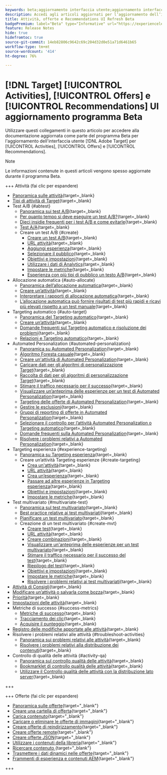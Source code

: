 ```yaml
---
keywords: beta;aggiornamento interfaccia utente;aggiornamento interfaccia utente;
description: Accedi agli articoli aggiornati per l’aggiornamento dell’interfaccia utente di Target per Attività, Offerte e Recommendations
title: Attività, offerte e Recommendations UI Refresh Beta
badgePremium: label="Beta" type="Informative" url="https://experienceleague.adobe.com/docs/target/using/introduction/intro.html?lang=en#beta newtab=true" tooltip="Informazioni sul programma  [!DNL Target] Beta."
feature: Release Notes
hide: true
hidefromtoc: true
source-git-commit: 14eb82806c9642c69c204d32d0e51a71d6461b65
workflow-type: tm+mt
source-wordcount: '414'
ht-degree: 76%

---
```


# [!DNL Target] [!UICONTROL Activities], [!UICONTROL Offers] e [!UICONTROL Recommendations] UI aggiornamento programma Beta

Utilizzare questi collegamenti in questo articolo per accedere alla documentazione aggiornata come parte del programma Beta per l&#39;aggiornamento dell&#39;interfaccia utente [!DNL Adobe Target] per [!UICONTROL Activities], [!UICONTROL Offers] e [!UICONTROL Recommendations].

>[!NOTE]
>
>Le informazioni contenute in questi articoli vengono spesso aggiornate durante il programma Beta.

+++ Attività (fai clic per espandere)

+ [Panoramica sulle attività](c-activities/activities.md){target=_blank}
+ [Tipi di attività di Target](c-activities/target-activities-guide.md){target=_blank}
+ Test A/B {#abtest}
   + [Panoramica sui test A/B](c-activities/t-test-ab/test-ab.md){target=_blank}
   + [Per quanto tempo si deve eseguire un test A/B?](c-activities/t-test-ab/sample-size-determination.md){target=_blank}
   + [Dieci insidie frequenti per i test A/B e come evitarle](c-activities/t-test-ab/common-ab-testing-pitfalls.md){target=_blank}
   + [Test A/A](/help/main/c-activities/t-test-ab/aa-testing.md){target=_blank}
   + Creare un test A/B {#create}
      + [Creare un test A/B](c-activities/t-test-ab/t-test-create-ab/test-create-ab.md){target=_blank}
      + [URL attività](c-activities/t-test-ab/t-test-create-ab/ab-activity-url.md){target=_blank}
      + [Aggiungi esperienza](c-activities/t-test-ab/t-test-create-ab/ab-add-experience.md){target=_blank}
      + [Selezionare il pubblico](c-activities/t-test-ab/t-test-create-ab/ab-audience.md){target=_blank}
      + [Obiettivi e impostazioni](c-activities/t-test-ab/t-test-create-ab/ab-goals-and-settings.md){target=_blank}
      + [Utilizzare i dati di Analytics](c-activities/t-test-ab/t-test-create-ab/create-a4t.md){target=_blank}
      + [Impostare le metriche](c-activities/t-test-ab/t-test-create-ab/ab-set-metrics.md){target=_blank}
      + [Esperienza con più tipi di pubblico un testo A/B](c-activities/t-test-ab/t-test-create-ab/target-experience-to-multiple-audiences.md){target=_blank}
+ Allocazione automatica {#auto-allocate}
   + [Panoramica dell’allocazione automatica](c-activities/automated-traffic-allocation/automated-traffic-allocation.md){target=_blank}
   + [Creare un’attività](/help/main/c-activities/automated-traffic-allocation/create-auto-allocate-activity.md){target=_blank}
   + [Interpretare i rapporti di allocazione automatica](c-activities/automated-traffic-allocation/determine-winner.md){target=_blank}
   + [L’allocazione automatica può fornire risultati di test più rapidi e ricavi più elevati rispetto a un test manuale](/help/main/c-activities/automated-traffic-allocation/faster-results-higher-revenue.md){target=_blank}
+ Targeting automatico {#auto-target}
   + [Panoramica del Targeting automatico](/help/main/c-activities/auto-target/auto-target-to-optimize.md){target=_blank}
   + [Creare un’attività](/help/main/c-activities/auto-target/create-auto-target.md){target=_blank}
   + [Domande frequenti sul Targeting automatico e risoluzione dei problemi](/help/main/c-activities/auto-target/auto-target-troubleshooting-faqs.md){target=_blank}
   + [Relazioni e Targeting automatico](/help/main/c-activities/auto-target/reporting-and-auto-target.md){target=_blank}
+ Automated Personalization {#automated-personalization}
   + [Panoramica su Automated Personalization](c-activities/t-automated-personalization/automated-personalization.md){target=_blank}
   + [Algoritmo Foresta casuale](c-activities/t-automated-personalization/algo-random-forest.md){target=_blank}
   + [Creare un&#39;attività di Automated Personalization](c-activities/t-automated-personalization/create-ap-activity.md){target=_blank}
   + [Caricare dati per gli algoritmi di personalizzazione Target](c-activities/t-automated-personalization/uploading-data-for-the-target-personalization-algorithms.md){target=_blank}
   + [Raccolta di dati per gli algoritmi di personalizzazione Target](c-activities/t-automated-personalization/ap-data.md){target=_blank}
   + [Stimare il traffico necessario per il successo](c-activities/t-automated-personalization/ap-traffic-estimator.md){target=_blank}
   + [Visualizzare un’anteprima delle esperienze per un test di Automated Personalization](c-activities/t-automated-personalization/ap-preview-experiences.md){target=_blank}
   + [Targeting delle offerte di Automated Personalization](c-activities/t-automated-personalization/ap-target-offers.md){target=_blank}
   + [Gestire le esclusioni](c-activities/t-automated-personalization/managing-exclusions.md){target=_blank}
   + [Gruppi di reporting di offerte in Automated Personalization](/help/main/c-activities/t-automated-personalization/offer-reporting-groups-in-automated-personalization.md){target=_blank}
   + [Selezionare il controllo per l’attività Automated Personalization o Targeting automatico](c-activities/t-automated-personalization/experience-as-control.md){target=_blank}
   + [Domande frequenti sulla Automated Personalization](c-activities/t-automated-personalization/automated-personalization-faq.md){target=_blank}
   + [Risolvere i problemi relativi a Automated Personalization](c-activities/t-automated-personalization/ap-trouble.md){target=_blank}
+ Targeting esperienza {#experience-targeting}
   + [Panoramica su Targeting esperienza](c-activities/t-experience-target/experience-target.md){target=_blank}
   + Creare un’attività Targeting esperienze {#create-targeting}
      + [Crea un&#39;attività](c-activities/t-experience-target/t-xt-create/xt-create.md){target=_blank}
      + [URL attività](c-activities/t-experience-target/t-xt-create/xt-activity-url.md){target=_blank}
      + [Crea un’esperienza](c-activities/t-experience-target/t-xt-create/xt-add-experience.md){target=_blank}
      + [Passare ad altre esperienze in Targeting esperienza](c-activities/t-experience-target/t-xt-create/xt-switching-experiences.md){target=_blank}
      + [Obiettivi e impostazioni](c-activities/t-experience-target/t-xt-create/xt-goals-and-settings.md){target=_blank}
      + [Impostare le metriche](c-activities/t-experience-target/t-xt-create/xt-set-metrics.md){target=_blank}
+ Test multivariato {#multivariate-test}
   + [Panoramica sul test multivariato](c-activities/c-multivariate-testing/multivariate-testing.md){target=_blank}
   + [Best practice relative ai test multivariati](c-activities/c-multivariate-testing/best-practices.md){target=_blank}
   + [Pianificare un test multivariato](c-activities/c-multivariate-testing/plan-mvt.md){target=_blank}
   + Creazione di un test multivariato {#create-mvt}
      + [Creare test](c-activities/c-multivariate-testing/t-create-multivariate-test/create-multivariate-test.md){target=_blank}
      + [URL attività](c-activities/c-multivariate-testing/t-create-multivariate-test/url.md){target=_blank}
      + [Creare combinazioni](c-activities/c-multivariate-testing/t-create-multivariate-test/add-offers.md){target=_blank}
      + [Visualizzare un&#39;anteprima delle esperienze per un test multivariato](c-activities/c-multivariate-testing/t-create-multivariate-test/preview-experiences.md){target=_blank}
      + [Stimare il traffico necessario per il successo del test](c-activities/c-multivariate-testing/t-create-multivariate-test/traffic-estimator.md){target=_blank}
      + [Riepilogo del test](c-activities/c-multivariate-testing/t-create-multivariate-test/test-summary.md){target=_blank}
      + [Obiettivi e impostazioni](c-activities/c-multivariate-testing/t-create-multivariate-test/goals-and-settings.md){target=_blank}
      + [Impostare le metriche](c-activities/c-multivariate-testing/t-create-multivariate-test/mvt-set-metrics.md){target=_blank}
      + [Risolvere i problemi relativi ai test multivariati](c-activities/c-multivariate-testing/t-create-multivariate-test/troubleshooting.md){target=_blank}
+ [Attività di Consigli](c-activities/recommendations-activity.md){target=_blank}
+ [Modificare un’attività o salvarla come bozza](c-activities/edit-activity.md){target=_blank}
+ [Priorità](c-activities/priority.md){target=_blank}
+ [Impostazioni delle attività](c-activities/activity-settings.md){target=_blank}
+ Metriche di successo {#success-metrics}
   + [Metriche di successo](c-activities/r-success-metrics/success-metrics.md){target=_blank}
   + [Tracciamento dei clic](c-activities/r-success-metrics/click-tracking.md){target=_blank}
   + [Acquisire il punteggio](c-activities/r-success-metrics/capture-score.md){target=_blank}
+ [Registro delle modifiche apportate alle attività](c-activities/change-log.md){target=_blank}
+ Risolvere i problemi relativi alle attività {#troubleshoot-activities}
   + [Panoramica sui problemi relativi alle attività](c-activities/c-troubleshooting-activities/troubleshooting-activities.md){target=_blank}
   + [Risolvere i problemi relativi alla distribuzione dei contenuti](c-activities/c-troubleshooting-activities/content-trouble.md){target=_blank}
+ Controllo di qualità delle attività {#activity-qa}
   + [Panoramica sul controllo qualità delle attività](c-activities/c-activity-qa/activity-qa.md){target=_blank}
   + [Bookmarklet di controllo qualità delle attività](c-activities/c-activity-qa/activity-qa-bookmark.md){target=_blank}
   + [Utilizzare il Controllo qualità delle attività con la distribuzione lato server](c-activities/c-activity-qa/use-qa-mode-with-server-side-delivery.md){target=_blank}

+++

+++ Offerte (fai clic per espandere)

+ [Panoramica sulle offerte](/help/main/c-experiences/c-manage-content/manage-content-beta.md){target="_blank"}
+ [Creare una cartella di offerta](/help/main/c-experiences/c-manage-content/create-content-folder-beta.md){target="_blank"}
+ [Carica contenuto](/help/main/c-experiences/c-manage-content/assets-upload-beta.md){target="_blank"}
+ [Caricare o eliminare le offerte di immagini](/help/main/c-experiences/c-manage-content/assets-upload-beta.md){target="_blank"}
+ [Creare offerte di reindirizzamento](/help/main/c-experiences/c-manage-content/offer-redirect-beta.md){target="_blank"}
+ [Creare offerte remote](/help/main/c-experiences/c-manage-content/about-remote-offers-beta.md){target="_blank"}
+ [Creare offerte JSON](/help/main/c-experiences/c-manage-content/create-json-offer-beta.md){target="_blank"}
+ [Utilizzare i contenuti della libreria](/help/main/c-experiences/c-manage-content/assets-working-beta.md){target="_blank"}
+ [Ricercare contenuto ](/help/main/c-experiences/c-manage-content/filter-and-search-content.md){target="_blank"}
+ [Trasmettere i dati dinamici nelle offerte](/help/main/c-experiences/c-manage-content/passing-profile-attributes-to-the-html-offer.md){target="_blank"}
+ [Frammenti di esperienza e contenuti AEM](/help/main/c-experiences/c-manage-content/aem-experience-fragments.md){target="_blank"}

+++


